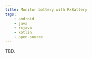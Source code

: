 ```yaml
---
title: Monitor battery with RxBattery
tags:
    - android
    - java
    - rxjava
    - kotlin
    - open-source
---
```


TBD.
